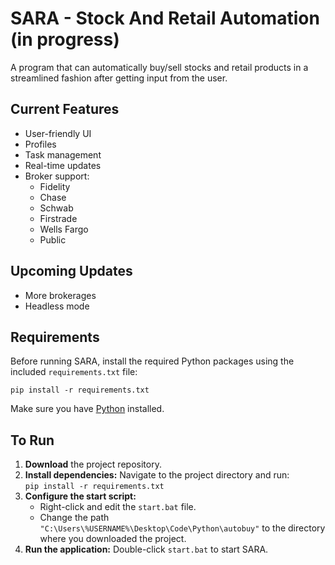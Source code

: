 <!DOCTYPE html>
<html lang="en">
<head>
  <meta charset="UTF-8">
</head>
<body>
  <h1>SARA - Stock And Retail Automation (in progress)</h1>
  <p>
    A program that can automatically buy/sell stocks and retail products in a streamlined fashion after getting input from the user.
  </p>

  <h2>Current Features</h2>
  <ul>
    <li>User-friendly UI</li>
    <li>Profiles</li>
    <li>Task management</li>
    <li>Real-time updates</li>
    <li>Broker support:
      <ul>
        <li>Fidelity</li>
        <li>Chase</li>
        <li>Schwab</li>
        <li>Firstrade</li>
        <li>Wells Fargo</li>
        <li>Public</li>
      </ul>
    </li>
  </ul>

  <h2>Upcoming Updates</h2>
  <ul>
    <li>More brokerages</li>
    <li>Headless mode</li>
  </ul>

  <h2>Requirements</h2>
  <p>
    Before running SARA, install the required Python packages using the included <code>requirements.txt</code> file:
  </p>
  <pre><code>pip install -r requirements.txt</code></pre>
  <p>
    Make sure you have <a href="https://www.python.org/downloads/">Python</a> installed.
  </p>

  <h2>To Run</h2>
  <ol>
    <li><strong>Download</strong> the project repository.</li>
    <li>
      <strong>Install dependencies:</strong> Navigate to the project directory and run:
      <br>
      <code>pip install -r requirements.txt</code>
    </li>
    <li>
      <strong>Configure the start script:</strong>
      <ul>
        <li>Right-click and edit the <code>start.bat</code> file.</li>
        <li>Change the path <code>"C:\Users\%USERNAME%\Desktop\Code\Python\autobuy"</code> to the directory where you downloaded the project.</li>
      </ul>
    </li>
    <li>
      <strong>Run the application:</strong> Double-click <code>start.bat</code> to start SARA.
    </li>
  </ol>
</body>
</html>

